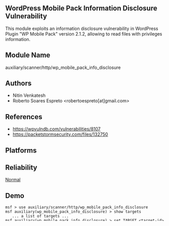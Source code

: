 ## WordPress Mobile Pack Information Disclosure Vulnerability

This module exploits an information disclosure vulnerability 
in WordPress Plugin "WP Mobile Pack" version 2.1.2, allowing 
to read files with privileges information.


## Module Name
auxiliary/scanner/http/wp_mobile_pack_info_disclosure

## Authors
* Nitin Venkatesh
* Roberto Soares Espreto <robertoespreto[at]gmail.com>


## References
* https://wpvulndb.com/vulnerabilities/8107
* https://packetstormsecurity.com/files/132750




## Platforms


## Reliability
[Normal](https://github.com/rapid7/metasploit-framework/wiki/Exploit-Ranking)

## Demo

```
msf > use auxiliary/scanner/http/wp_mobile_pack_info_disclosure
msf auxiliary(wp_mobile_pack_info_disclosure) > show targets
   ... a list of targets ...
msf auxiliary(wp_mobile_pack_info_disclosure) > set TARGET <target-id>
msf auxiliary(wp_mobile_pack_info_disclosure) > show options
   ... show and set options ...
msf auxiliary(wp_mobile_pack_info_disclosure) > run
```
    
    